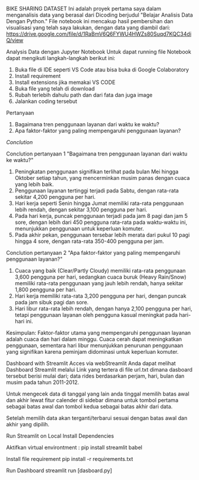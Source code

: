 BIKE SHARING DATASET
Ini adalah proyek pertama saya dalam menganalisis data yang berasal dari Dicoding berjudul "Belajar Analisis Data Dengan Python." File notebook ini mencakup hasil pembersihan dan visualisasi yang telah saya lakukan, dengan data yang diambil dari: https://drive.google.com/file/d/1RaBmV6Q6FYWU4HWZs80Suqd7KQC34diQ/view

Analysis Data dengan Jupyter Notebook
Untuk dapat running file Notebook dapat mengikuti langkah-langkah berikut ini:
1) Buka file di IDE seperti VS Code atau bisa buka di Google Colaboratory
2) Install requirement
3) Install extensions jika memakai VS CODE
4) Buka file yang telah di download
5) Rubah terlebih dahulu path dan dari fata dan juga image
6) Jalankan coding tersebut

Pertanyaan
1) Bagaimana tren penggunaan layanan dari waktu ke waktu?
2) Apa faktor-faktor yang paling mempengaruhi penggunaan layanan?

*Conclution*

Conclution pertanyaan 1 "Bagaimana tren penggunaan layanan dari waktu ke waktu?"
1) Peningkatan penggunaan signifikan terlihat pada bulan Mei hingga Oktober setiap tahun, yang mencerminkan musim panas dengan cuaca yang lebih baik.
2) Penggunaan layanan tertinggi terjadi pada Sabtu, dengan rata-rata sekitar 4,200 pengguna per hari.
3) Hari kerja seperti Senin hingga Jumat memiliki rata-rata penggunaan lebih rendah, dengan sekitar 3,100 pengguna per hari.
4) Pada hari kerja, puncak penggunaan terjadi pada jam 8 pagi dan jam 5 sore, dengan lebih dari 450 pengguna rata-rata pada waktu-waktu ini, menunjukkan penggunaan untuk keperluan komuter.
5) Pada akhir pekan, penggunaan tersebar lebih merata dari pukul 10 pagi hingga 4 sore, dengan rata-rata 350-400 pengguna per jam.

Conclution pertanyaan 2 "Apa faktor-faktor yang paling mempengaruhi penggunaan layanan?"

1) Cuaca yang baik (Clear/Partly Cloudy) memiliki rata-rata penggunaan 3,600 pengguna per hari, sedangkan cuaca buruk (Heavy Rain/Snow) memiliki rata-rata penggunaan yang jauh lebih rendah, hanya sekitar 1,800 pengguna per hari.
2) Hari kerja memiliki rata-rata 3,200 pengguna per hari, dengan puncak pada jam sibuk pagi dan sore.
3) Hari libur rata-rata lebih rendah, dengan hanya 2,100 pengguna per hari, tetapi penggunaan layanan oleh pengguna kasual meningkat pada hari-hari ini.

Kesimpulan: Faktor-faktor utama yang mempengaruhi penggunaan layanan adalah cuaca dan hari dalam minggu. Cuaca cerah dapat meningkatkan penggunaan, sementara hari libur menunjukkan penurunan penggunaan yang signifikan karena peminjam didominasi untuk keperluan komuter.

Dashboard with Streamlit
Acces via webStreamlit
Anda dapat melihat Dashboard Streamlit melalui Link yang tertera di file url.txt dimana dasboard tersebut berisi mulai dari; data rides berdasarkan perjam, hari, bulan dan musim pada tahun 2011-2012.

Untuk mengecek data di tanggal yang lain anda tinggal memilih batas awal dan akhir lewat fitur calender di sidebar dimana untuk tombol pertama sebagai batas awal dan tombol kedua sebagai batas akhir dari data.

Setelah memilih data akan terganti/terbarui sesuai dengan batas awal dan akhir yang dipilih.

Run Streamlit on Local
Install Dependencies

Aktifkan virtual environtment :
pip install streamlit babel

Install file requirement
pip install -r requirements.txt

Run Dashboard
streamlit run [dasboard.py]